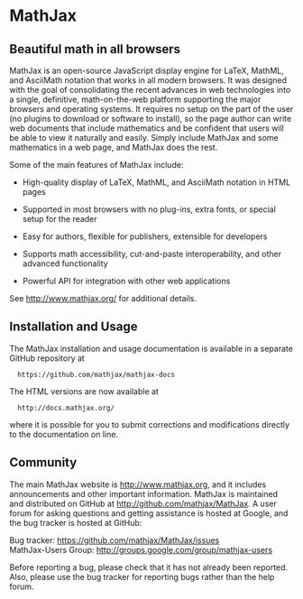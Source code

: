 # MathJax

## Beautiful math in all browsers

MathJax is an open-source JavaScript display engine for LaTeX, MathML, and
AsciiMath notation that works in all modern browsers.  It was designed with
the goal of consolidating the recent advances in web technologies into a
single, definitive, math-on-the-web platform supporting the major browsers
and operating systems.  It requires no setup on the part of the user (no
plugins to download or software to install), so the page author can write
web documents that include mathematics and be confident that users will be
able to view it naturally and easily.  Simply include MathJax and some
mathematics in a web page, and MathJax does the rest.

Some of the main features of MathJax include:

- High-quality display of LaTeX, MathML, and AsciiMath notation in HTML pages

- Supported in most browsers with no plug-ins, extra fonts, or special
  setup for the reader

- Easy for authors, flexible for publishers, extensible for developers

- Supports math accessibility, cut-and-paste interoperability, and other
  advanced functionality

- Powerful API for integration with other web applications

See <http://www.mathjax.org/> for additional details.


## Installation and Usage

The MathJax installation and usage documentation is available in a
separate GitHub repository at

      https://github.com/mathjax/mathjax-docs

The HTML versions are now available at

      http://docs.mathjax.org/

where it is possible for you to submit corrections and modifications
directly to the documentation on line.


## Community

The main MathJax website is <http://www.mathjax.org>, and it includes
announcements and other important information.  MathJax is maintained and
distributed on GitHub at <http://github.com/mathjax/MathJax>.  A user forum
for asking questions and getting assistance is hosted at Google, and the
bug tracker is hosted at GitHub:

Bug tracker:         <https://github.com/mathjax/MathJax/issues>  
MathJax-Users Group: <http://groups.google.com/group/mathjax-users>

Before reporting a bug, please check that it has not already been reported.
Also, please use the bug tracker for reporting bugs rather than the help forum.
